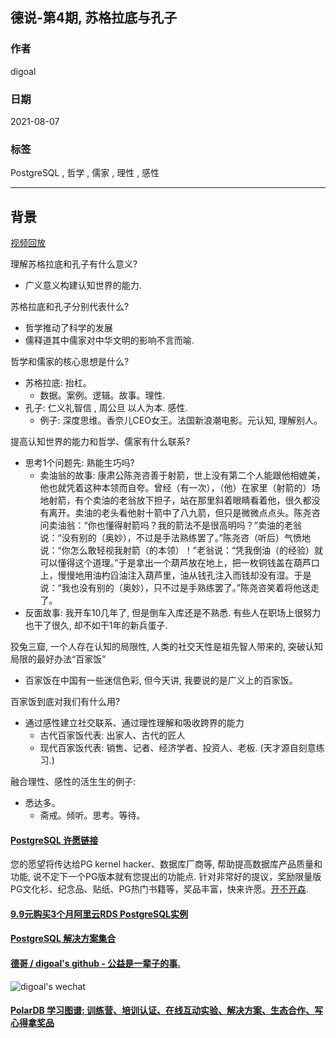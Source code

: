 ## 德说-第4期, 苏格拉底与孔子  
  
### 作者  
digoal  
  
### 日期  
2021-08-07   
  
### 标签  
PostgreSQL , 哲学 , 儒家 , 理性 , 感性   
  
----  
  
## 背景  
[视频回放](https://www.bilibili.com/video/BV1Xb4y1z7aM/)   
    
理解苏格拉底和孔子有什么意义?  
- 广义意义构建认知世界的能力.   
  
苏格拉底和孔子分别代表什么?   
- 哲学推动了科学的发展  
- 儒释道其中儒家对中华文明的影响不言而喻.   
  
哲学和儒家的核心思想是什么?  
- 苏格拉底: 抬杠。  
    - 数据。案例。逻辑。故事。理性.   
- 孔子: 仁义礼智信 , 周公旦 以人为本. 感性.   
    - 例子: 深度思维。香奈儿CEO女王。法国新浪潮电影。元认知, 理解别人。  
  
提高认知世界的能力和哲学、儒家有什么联系?   
- 思考1个问题先: 熟能生巧吗?  
    - 卖油翁的故事: 康肃公陈尧咨善于射箭，世上没有第二个人能跟他相媲美，他也就凭着这种本领而自夸。曾经（有一次），（他）在家里（射箭的）场地射箭，有个卖油的老翁放下担子，站在那里斜着眼睛看着他，很久都没有离开。卖油的老头看他射十箭中了八九箭，但只是微微点点头。陈尧咨问卖油翁：“你也懂得射箭吗？我的箭法不是很高明吗？”卖油的老翁说：“没有别的（奥妙），不过是手法熟练罢了。”陈尧咨（听后）气愤地说：“你怎么敢轻视我射箭（的本领）！”老翁说：“凭我倒油（的经验）就可以懂得这个道理。”于是拿出一个葫芦放在地上，把一枚铜钱盖在葫芦口上，慢慢地用油杓舀油注入葫芦里，油从钱孔注入而钱却没有湿。于是说：“我也没有别的（奥妙），只不过是手熟练罢了。”陈尧咨笑着将他送走了。  
- 反面故事: 我开车10几年了, 但是倒车入库还是不熟悉. 有些人在职场上很努力也干了很久, 却不如干1年的新兵蛋子.   
  
狡兔三窟, 一个人存在认知的局限性, 人类的社交天性是祖先智人带来的, 突破认知局限的最好办法“百家饭”  
- 百家饭在中国有一些迷信色彩, 但今天讲, 我要说的是广义上的百家饭。  
  
百家饭到底对我们有什么用?  
- 通过感性建立社交联系、通过理性理解和吸收跨界的能力  
    - 古代百家饭代表: 出家人、古代的匠人  
    - 现代百家饭代表: 销售、记者、经济学者、投资人、老板. (天才源自刻意练习.)  
  
融合理性、感性的活生生的例子:   
- 悉达多。  
    - 斋戒。倾听。思考。等待。  
  
  
  
  
#### [PostgreSQL 许愿链接](https://github.com/digoal/blog/issues/76 "269ac3d1c492e938c0191101c7238216")
您的愿望将传达给PG kernel hacker、数据库厂商等, 帮助提高数据库产品质量和功能, 说不定下一个PG版本就有您提出的功能点. 针对非常好的提议，奖励限量版PG文化衫、纪念品、贴纸、PG热门书籍等，奖品丰富，快来许愿。[开不开森](https://github.com/digoal/blog/issues/76 "269ac3d1c492e938c0191101c7238216").  
  
  
#### [9.9元购买3个月阿里云RDS PostgreSQL实例](https://www.aliyun.com/database/postgresqlactivity "57258f76c37864c6e6d23383d05714ea")
  
  
#### [PostgreSQL 解决方案集合](https://yq.aliyun.com/topic/118 "40cff096e9ed7122c512b35d8561d9c8")
  
  
#### [德哥 / digoal's github - 公益是一辈子的事.](https://github.com/digoal/blog/blob/master/README.md "22709685feb7cab07d30f30387f0a9ae")
  
  
![digoal's wechat](../pic/digoal_weixin.jpg "f7ad92eeba24523fd47a6e1a0e691b59")
  
  
#### [PolarDB 学习图谱: 训练营、培训认证、在线互动实验、解决方案、生态合作、写心得拿奖品](https://www.aliyun.com/database/openpolardb/activity "8642f60e04ed0c814bf9cb9677976bd4")
  
